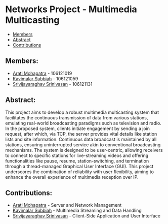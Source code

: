 # Networks Project - Multimedia Multicasting

<!-- toc -->

- [Members](#members)
- [Abstract](#abstract)
- [Contributions](#contributions)

<!-- tocstop -->

## Members:

- [Arati Mohapatra](https://github.com/aratimo) - 106121019
- [Kavimalar Subbiah](https://github.com/KavimalarSubbiah) - 106121059
- [Srivijayaraghav Srinivasan](https://github.com/Srivijayaraghav-S) - 106121131

## Abstract:

This project aims to develop a robust multimedia multicasting system that facilitates the continuous transmission of data from various stations, emulating real-world broadcasting paradigms such as television and radio. In the proposed system, clients initiate engagement by sending a join request, after which, via TCP, the server provides vital details like station lists and site information. Continuous data broadcast is maintained by all stations, ensuring uninterrupted service akin to conventional broadcasting mechanisms. The system is designed to be user-centric, allowing receivers to connect to specific stations for live-streaming videos and offering functionalities like pause, resume, station-switching, and termination through a thread-managed Graphical User Interface (GUI). This project underscores the combination of reliability with user flexibility, aiming to enhance the overall experience of multimedia reception over IP.

## Contributions:

- [Arati Mohapatra](https://github.com/aratimo) - Server and Network Management
- [Kavimalar Subbiah](https://github.com/KavimalarSubbiah) - Multimedia Streaming and Data Handling
- [Srivijayaraghav Srinivasan](https://github.com/Srivijayaraghav-S) - Client-Side Application and User Interface
